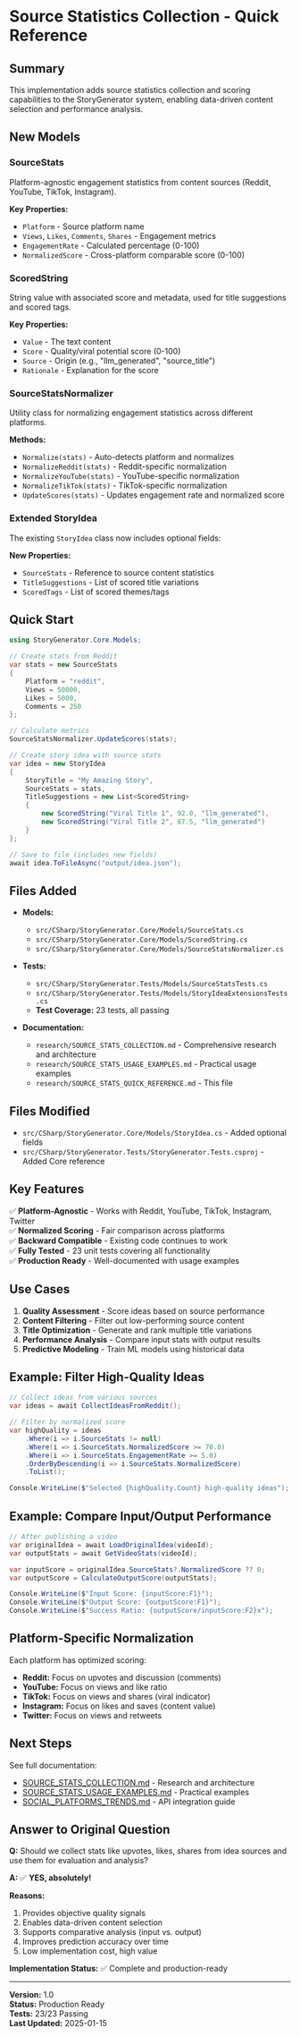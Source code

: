 # Source Statistics Collection - Quick Reference

## Summary

This implementation adds source statistics collection and scoring capabilities to the StoryGenerator system, enabling data-driven content selection and performance analysis.

## New Models

### SourceStats
Platform-agnostic engagement statistics from content sources (Reddit, YouTube, TikTok, Instagram).

**Key Properties:**
- `Platform` - Source platform name
- `Views`, `Likes`, `Comments`, `Shares` - Engagement metrics
- `EngagementRate` - Calculated percentage (0-100)
- `NormalizedScore` - Cross-platform comparable score (0-100)

### ScoredString
String value with associated score and metadata, used for title suggestions and scored tags.

**Key Properties:**
- `Value` - The text content
- `Score` - Quality/viral potential score (0-100)
- `Source` - Origin (e.g., "llm_generated", "source_title")
- `Rationale` - Explanation for the score

### SourceStatsNormalizer
Utility class for normalizing engagement statistics across different platforms.

**Methods:**
- `Normalize(stats)` - Auto-detects platform and normalizes
- `NormalizeReddit(stats)` - Reddit-specific normalization
- `NormalizeYouTube(stats)` - YouTube-specific normalization
- `NormalizeTikTok(stats)` - TikTok-specific normalization
- `UpdateScores(stats)` - Updates engagement rate and normalized score

### Extended StoryIdea
The existing `StoryIdea` class now includes optional fields:

**New Properties:**
- `SourceStats` - Reference to source content statistics
- `TitleSuggestions` - List of scored title variations
- `ScoredTags` - List of scored themes/tags

## Quick Start

```csharp
using StoryGenerator.Core.Models;

// Create stats from Reddit
var stats = new SourceStats
{
    Platform = "reddit",
    Views = 50000,
    Likes = 5000,
    Comments = 250
};

// Calculate metrics
SourceStatsNormalizer.UpdateScores(stats);

// Create story idea with source stats
var idea = new StoryIdea
{
    StoryTitle = "My Amazing Story",
    SourceStats = stats,
    TitleSuggestions = new List<ScoredString>
    {
        new ScoredString("Viral Title 1", 92.0, "llm_generated"),
        new ScoredString("Viral Title 2", 87.5, "llm_generated")
    }
};

// Save to file (includes new fields)
await idea.ToFileAsync("output/idea.json");
```

## Files Added

- **Models:**
  - `src/CSharp/StoryGenerator.Core/Models/SourceStats.cs`
  - `src/CSharp/StoryGenerator.Core/Models/ScoredString.cs`
  - `src/CSharp/StoryGenerator.Core/Models/SourceStatsNormalizer.cs`

- **Tests:**
  - `src/CSharp/StoryGenerator.Tests/Models/SourceStatsTests.cs`
  - `src/CSharp/StoryGenerator.Tests/Models/StoryIdeaExtensionsTests.cs`
  - **Test Coverage:** 23 tests, all passing

- **Documentation:**
  - `research/SOURCE_STATS_COLLECTION.md` - Comprehensive research and architecture
  - `research/SOURCE_STATS_USAGE_EXAMPLES.md` - Practical usage examples
  - `research/SOURCE_STATS_QUICK_REFERENCE.md` - This file

## Files Modified

- `src/CSharp/StoryGenerator.Core/Models/StoryIdea.cs` - Added optional fields
- `src/CSharp/StoryGenerator.Tests/StoryGenerator.Tests.csproj` - Added Core reference

## Key Features

✅ **Platform-Agnostic** - Works with Reddit, YouTube, TikTok, Instagram, Twitter  
✅ **Normalized Scoring** - Fair comparison across platforms  
✅ **Backward Compatible** - Existing code continues to work  
✅ **Fully Tested** - 23 unit tests covering all functionality  
✅ **Production Ready** - Well-documented with usage examples

## Use Cases

1. **Quality Assessment** - Score ideas based on source performance
2. **Content Filtering** - Filter out low-performing source content
3. **Title Optimization** - Generate and rank multiple title variations
4. **Performance Analysis** - Compare input stats with output results
5. **Predictive Modeling** - Train ML models using historical data

## Example: Filter High-Quality Ideas

```csharp
// Collect ideas from various sources
var ideas = await CollectIdeasFromReddit();

// Filter by normalized score
var highQuality = ideas
    .Where(i => i.SourceStats != null)
    .Where(i => i.SourceStats.NormalizedScore >= 70.0)
    .Where(i => i.SourceStats.EngagementRate >= 5.0)
    .OrderByDescending(i => i.SourceStats.NormalizedScore)
    .ToList();

Console.WriteLine($"Selected {highQuality.Count} high-quality ideas");
```

## Example: Compare Input/Output Performance

```csharp
// After publishing a video
var originalIdea = await LoadOriginalIdea(videoId);
var outputStats = await GetVideoStats(videoId);

var inputScore = originalIdea.SourceStats?.NormalizedScore ?? 0;
var outputScore = CalculateOutputScore(outputStats);

Console.WriteLine($"Input Score: {inputScore:F1}");
Console.WriteLine($"Output Score: {outputScore:F1}");
Console.WriteLine($"Success Ratio: {outputScore/inputScore:F2}x");
```

## Platform-Specific Normalization

Each platform has optimized scoring:

- **Reddit:** Focus on upvotes and discussion (comments)
- **YouTube:** Focus on views and like ratio
- **TikTok:** Focus on views and shares (viral indicator)
- **Instagram:** Focus on likes and saves (content value)
- **Twitter:** Focus on views and retweets

## Next Steps

See full documentation:
- [SOURCE_STATS_COLLECTION.md](./SOURCE_STATS_COLLECTION.md) - Research and architecture
- [SOURCE_STATS_USAGE_EXAMPLES.md](./SOURCE_STATS_USAGE_EXAMPLES.md) - Practical examples
- [SOCIAL_PLATFORMS_TRENDS.md](./SOCIAL_PLATFORMS_TRENDS.md) - API integration guide

## Answer to Original Question

**Q:** Should we collect stats like upvotes, likes, shares from idea sources and use them for evaluation and analysis?

**A:** ✅ **YES, absolutely!**

**Reasons:**
1. Provides objective quality signals
2. Enables data-driven content selection
3. Supports comparative analysis (input vs. output)
4. Improves prediction accuracy over time
5. Low implementation cost, high value

**Implementation Status:** ✅ Complete and production-ready

---

**Version:** 1.0  
**Status:** Production Ready  
**Tests:** 23/23 Passing  
**Last Updated:** 2025-01-15
